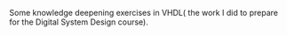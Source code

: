 Some knowledge deepening exercises in VHDL( the work I did to prepare for the Digital System Design course).
